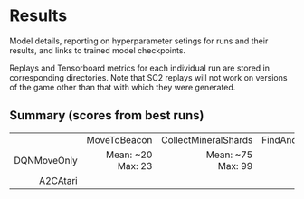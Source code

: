 # Results
Model details, reporting on hyperparameter setings for runs and their results, and links to trained model checkpoints.

Replays and Tensorboard metrics for each individual run are stored in corresponding directories. Note that SC2 replays will not work on versions of the game other than that with which they were generated.

## Summary (scores from best runs)
<table align="center">
  <tr>
    <td align="center"></td>
    <td align="center">MoveToBeacon</td>
    <td align="center">CollectMineralShards</td>
    <td align="center">FindAndDefeatZerglings</td>
    <td align="center">DefeatRoaches</td>
    <td align="center">DefeatZerglingsAndBanelings</td>
    <td align="center">CollectMineralsAndGas</td>
    <td align="center">BuildMarines</td>

  </tr>
  <tr>
    <td align="center">DQNMoveOnly</td>
    <td align="right">
      Mean: ~20<br>
      Max: 23
    </td>
    <td align="right">
      Mean: ~75<br>
      Max: 99
    </td>
    <td align="right"></td>
    <td align="right"></td>
    <td align="right"></td>
    <td align="right"></td>
    <td align="right"></td>
  </tr>
  <tr>
    <td align="right">A2CAtari</td>
    <td align="right"></td>
    <td align="right"></td>
    <td align="right"></td>
    <td align="right"></td>
    <td align="right"></td>
    <td align="right"></td>
    <td align="right"></td>
  </tr>
</table>